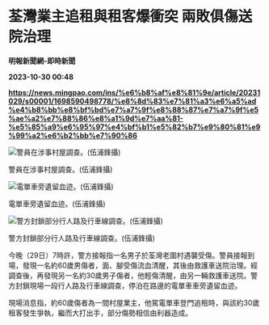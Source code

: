 # 荃灣業主追租與租客爆衝突 兩敗俱傷送院治理
**明報新聞網-即時新聞**

**2023-10-30 00:48**

**https://news.mingpao.com/ins/%e6%b8%af%e8%81%9e/article/20231029/s00001/1698590498778/%e8%8d%83%e7%81%a3%e6%a5%ad%e4%b8%bb%e8%bf%bd%e7%a7%9f%e8%88%87%e7%a7%9f%e5%ae%a2%e7%88%86%e8%a1%9d%e7%aa%81-%e5%85%a9%e6%95%97%e4%bf%b1%e5%82%b7%e9%80%81%e9%99%a2%e6%b2%bb%e7%90%86**

![警員在涉事村屋調查。(伍浦鋒攝)](https://fs.mingpao.com/ins/20231029/s00001/d3a11f58a67e377d6a68b3146335b111.jpg)

警員在涉事村屋調查。(伍浦鋒攝)

![電單車旁遺留血迹。(伍浦鋒攝)](https://fs.mingpao.com/ins/20231029/s00001/d38b5953958539ee4de44b0810225be7.jpg)

電單車旁遺留血迹。(伍浦鋒攝)

![警方封鎖部分行人路及行車線調查。(伍浦鋒攝)](https://fs.mingpao.com/ins/20231029/s00001/d3995265cf1e4843c0aa6353a6818a74.jpg)

警方封鎖部分行人路及行車線調查。(伍浦鋒攝)

今晚（29日）7時許，警方接報指一名男子於荃灣老圍村遇襲受傷。警員接報到場，發現一名約60歲男傷者，面、腳受傷流血清醒，其後由救護車送院治理。經調查後，再發現另一名約30歲男子傷者，他輕傷清醒，由另一輛救護車送院。警方封鎖現場一段行人路及行車線調查，停泊在路邊的電單車車旁遺留血迹。

現場消息指，約60歲傷者為一間村屋業主，他駕電單車登門追租時，與該約30歲租客發生爭執，繼而大打出手，部分傷勢相信由利器造成。